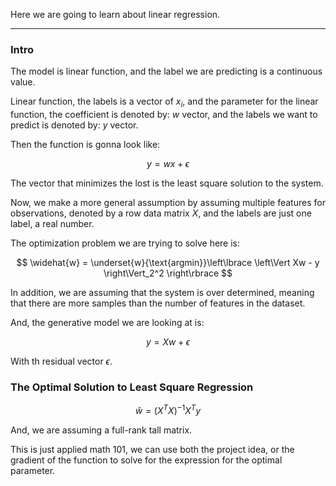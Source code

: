 Here we are going to learn about linear regression. 


---
### **Intro**

The model is linear function, and the label we are predicting is a continuous value. 

Linear function, the labels is a vector of $x_i$, and the parameter for the linear function, the coefficient is denoted by: $w$ vector, and the labels we want to predict is denoted by: $y$ vector. 

Then the function is gonna look like: 

$$
y = wx + \epsilon
$$

The vector that minimizes the lost is the least square solution to the system. 

Now, we make a more general assumption by assuming multiple features for observations, denoted by a row data matrix $X$, and the labels are just one label, a real number. 

The optimization problem we are trying to solve here is: 

$$
\widehat{w} = 
\underset{w}{\text{argmin}}\left\lbrace
    \left\Vert
         Xw - y
    \right\Vert_2^2
\right\rbrace
$$

In addition, we are assuming that the system is over determined, meaning that there are more samples than the number of features in the dataset. 

And, the generative model we are looking at is: 

$$
y = Xw + \epsilon
$$

With th residual vector $\epsilon$. 


### **The Optimal Solution to Least Square Regression**

$$
\widehat{w} = (X^TX)^{-1}X^Ty
$$

And, we are assuming a full-rank tall matrix. 

This is just applied math 101, we can use both the project idea, or the gradient of the function to solve for the expression for the optimal parameter. 
